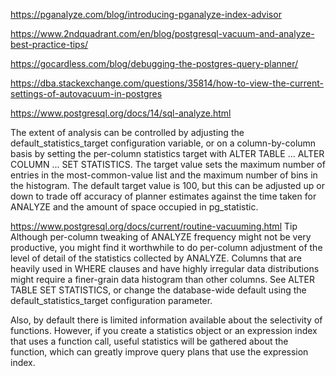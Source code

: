 
https://pganalyze.com/blog/introducing-pganalyze-index-advisor

https://www.2ndquadrant.com/en/blog/postgresql-vacuum-and-analyze-best-practice-tips/

https://gocardless.com/blog/debugging-the-postgres-query-planner/

https://dba.stackexchange.com/questions/35814/how-to-view-the-current-settings-of-autovacuum-in-postgres

https://www.postgresql.org/docs/14/sql-analyze.html

The extent of analysis can be controlled by adjusting the default_statistics_target configuration variable, or on a column-by-column basis by setting the per-column statistics target with ALTER TABLE ... ALTER COLUMN ... SET STATISTICS. The target value sets the maximum number of entries in the most-common-value list and the maximum number of bins in the histogram. The default target value is 100, but this can be adjusted up or down to trade off accuracy of planner estimates against the time taken for ANALYZE and the amount of space occupied in pg_statistic.


https://www.postgresql.org/docs/current/routine-vacuuming.html
Tip
Although per-column tweaking of ANALYZE frequency might not be very productive, you might find it worthwhile to do per-column adjustment of the level of detail of the statistics collected by ANALYZE. Columns that are heavily used in WHERE clauses and have highly irregular data distributions might require a finer-grain data histogram than other columns. See ALTER TABLE SET STATISTICS, or change the database-wide default using the default_statistics_target configuration parameter.

Also, by default there is limited information available about the selectivity of functions. However, if you create a statistics object or an expression index that uses a function call, useful statistics will be gathered about the function, which can greatly improve query plans that use the expression index.
